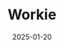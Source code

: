---  
layout: startup_page  
title: "Workie"  
id: "workie.in"  
permalink: "/workieworkie.in01202025/"  
website: "https://workie.in/"  
funding_round: "Equity"  
funding_amount: "₹13Cr"  
investors: "Sunil Singhania Family Office, NAV Capital, Mr. Raman Roy, Dharmendra Jain, Gaurav Singhvi, Sunil Singhvi, other renowned Investors"  
about: "Workie is an office space management startup that empowers businesses to thrive by minimizing traditional office leasing costs. They offer flexible, cost-saving solutions including fully furnished offices and co-working spaces, helping businesses expand rapidly and efficiently. Workie currently serves over 150 clients across 50 prime locations in India."  
markets: "Real Estate, Office Space Management, Coworking"  
hq: "Indore, Madhya Pradesh, India"  
founded_year: "2017"  
linkedin: "https://in.linkedin.com/company/workie"  
twitter: "https://twitter.com/WorkieIndia"  
instagram: ""  
facebook: "https://www.facebook.com/workieindia"  
crunchbase: "https://www.crunchbase.com/organization/workie"  
pitchbook: ""  

date_display: "20-Jan-2025"  
date: "2025-01-20"

# SEO Optimization  
meta_title: "Workie - Equity Funding (₹13Cr)"  
meta_description: "Workie, Workie is an office space management startup that empowers businesses to thrive by minimizing traditional office leasing costs. They offer flexible, c..."  
meta_keywords: "Workie, Real Estate, Office Space Management, Coworking, Equity funding"  
canonical_url: "https://startup.projectstartups.com/workieworkie.in01202025/"  
---